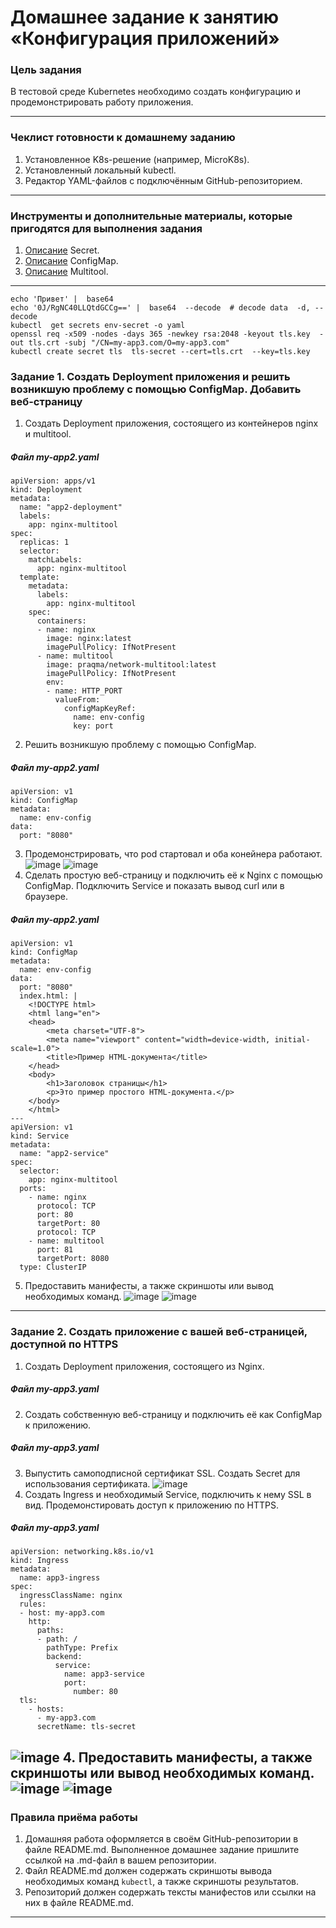 # Домашнее задание к занятию «Конфигурация приложений»

### Цель задания

В тестовой среде Kubernetes необходимо создать конфигурацию и продемонстрировать работу приложения.

------

### Чеклист готовности к домашнему заданию

1. Установленное K8s-решение (например, MicroK8s).
2. Установленный локальный kubectl.
3. Редактор YAML-файлов с подключённым GitHub-репозиторием.

------

### Инструменты и дополнительные материалы, которые пригодятся для выполнения задания

1. [Описание](https://kubernetes.io/docs/concepts/configuration/secret/) Secret.
2. [Описание](https://kubernetes.io/docs/concepts/configuration/configmap/) ConfigMap.
3. [Описание](https://github.com/wbitt/Network-MultiTool) Multitool.

------
```
echo 'Привет' |  base64
echo '0J/RgNC40LLQtdGCCg==' |  base64  --decode  # decode data  -d, --decode   
kubectl  get secrets env-secret -o yaml
openssl req -x509 -nodes -days 365 -newkey rsa:2048 -keyout tls.key  -out tls.crt -subj "/CN=my-app3.com/O=my-app3.com"
kubectl create secret tls  tls-secret --cert=tls.crt  --key=tls.key
```
### Задание 1. Создать Deployment приложения и решить возникшую проблему с помощью ConfigMap. Добавить веб-страницу

1. Создать Deployment приложения, состоящего из контейнеров nginx и multitool.
#####  Файл my-app2.yaml
```
apiVersion: apps/v1
kind: Deployment
metadata:
  name: "app2-deployment"
  labels:
    app: nginx-multitool
spec:
  replicas: 1
  selector:
    matchLabels:
      app: nginx-multitool
  template:
    metadata:
      labels:
        app: nginx-multitool
    spec:
      containers:
      - name: nginx
        image: nginx:latest
        imagePullPolicy: IfNotPresent
      - name: multitool
        image: praqma/network-multitool:latest
        imagePullPolicy: IfNotPresent
        env:
        - name: HTTP_PORT
          valueFrom:
            configMapKeyRef:
              name: env-config
              key: port        
```
2. Решить возникшую проблему с помощью ConfigMap.
#####  Файл my-app2.yaml
```
apiVersion: v1
kind: ConfigMap              
metadata:
  name: env-config
data:
  port: "8080"
```
3. Продемонстрировать, что pod стартовал и оба конейнера работают.
    ![image](screenshots/1_1.jpg)
    ![image](screenshots/1_2.jpg)
4. Сделать простую веб-страницу и подключить её к Nginx с помощью ConfigMap. Подключить Service и показать вывод curl или в браузере.
#####  Файл my-app2.yaml
```
apiVersion: v1
kind: ConfigMap              
metadata:
  name: env-config
data:
  port: "8080"
  index.html: |
    <!DOCTYPE html>
    <html lang="en">
    <head>
        <meta charset="UTF-8">
        <meta name="viewport" content="width=device-width, initial-scale=1.0">
        <title>Пример HTML-документа</title>
    </head>
    <body>
        <h1>Заголовок страницы</h1>
        <p>Это пример простого HTML-документа.</p>
    </body>
    </html>       
---
apiVersion: v1
kind: Service
metadata:
  name: "app2-service"
spec:
  selector:
    app: nginx-multitool 
  ports:   
    - name: nginx  
      protocol: TCP
      port: 80
      targetPort: 80
      protocol: TCP
    - name: multitool   
      port: 81
      targetPort: 8080 
  type: ClusterIP
```
5. Предоставить манифесты, а также скриншоты или вывод необходимых команд.
 ![image](screenshots/1_3.jpg)
 ![image](screenshots/1_4.jpg)

------

### Задание 2. Создать приложение с вашей веб-страницей, доступной по HTTPS 

1. Создать Deployment приложения, состоящего из Nginx.
#####  Файл my-app3.yaml
2. Создать собственную веб-страницу и подключить её как ConfigMap к приложению.
#####  Файл my-app3.yaml
3. Выпустить самоподписной сертификат SSL. Создать Secret для использования сертификата.
 ![image](screenshots/2_1.jpg)
4. Создать Ingress и необходимый Service, подключить к нему SSL в вид. Продемонстировать доступ к приложению по HTTPS. 
#####  Файл my-app3.yaml
```
apiVersion: networking.k8s.io/v1
kind: Ingress
metadata:
  name: app3-ingress
spec:
  ingressClassName: nginx
  rules:
  - host: my-app3.com
    http:
      paths:
      - path: /
        pathType: Prefix
        backend:
          service:
            name: app3-service
            port:
              number: 80
  tls:
    - hosts:
      - my-app3.com
      secretName: tls-secret
```
  ![image](screenshots/2_2.jpg)
4. Предоставить манифесты, а также скриншоты или вывод необходимых команд.
  ![image](screenshots/2_3.jpg)
  ![image](screenshots/2_4.jpg)
------

### Правила приёма работы

1. Домашняя работа оформляется в своём GitHub-репозитории в файле README.md. Выполненное домашнее задание пришлите ссылкой на .md-файл в вашем репозитории.
2. Файл README.md должен содержать скриншоты вывода необходимых команд `kubectl`, а также скриншоты результатов.
3. Репозиторий должен содержать тексты манифестов или ссылки на них в файле README.md.

------
